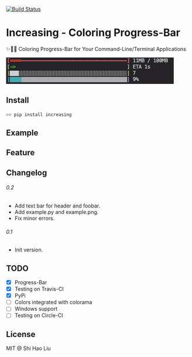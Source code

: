 [![Build Status](https://travis-ci.org/Lancher/increasing.svg?branch=master)](https://travis-ci.org/Lancher/increasing)

# Increasing - Coloring Progress-Bar 
✨🌈💥 Coloring Progress-Bar for Your Command-Line/Terminal Applications

![image](asset/example.gif)

## Install

```python
>> pip install increasing
```

## Example

## Feature

## Changelog

###### 0.2
- Add text bar for header and foobar.
- Add example.py and example.png.
- Fix minor errors.

###### 0.1
- Init version.

## TODO

- [x] Progress-Bar 
- [x] Testing on Travis-CI
- [x] PyPi
- [ ] Colors integrated with colorama
- [ ] Windows support
- [ ] Testing on Circle-CI

## License
MIT @ Shi Hao Liu
